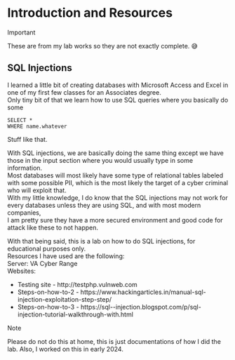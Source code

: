 # Introduction and Resources
> [!IMPORTANT] 
> These are from my lab works so they are not exactly complete. :sweat_smile:<br />

## SQL Injections
I learned a little bit of creating databases with Microsoft Access and Excel in one of my first few classes for an Associates degree. <br />
Only tiny bit of that we learn how to use SQL queries where you basically do some  <br />
```
SELECT * 
WHERE name.whatever
```

Stuff like that.<br />

With SQL injections, we are basically doing the same thing except we have those in the input section where you would usually type in some information. <br />
Most databases will most likely have some type of relational tables labeled with some possible PII, which is the most likely the target of a cyber criminal who will exploit that. <br />
With my little knowledge, I do know that the SQL injections may not work for every databases unless they are using SQL, and with most modern companies, <br />
I am pretty sure they have a more secured environment and good code for attack like these to not happen. <br />

With that being said, this is a lab on how to do SQL injections, for educational purposes only.<br />
Resources I have used are the following:<br />
Server: VA Cyber Range <br />
Websites:
  <ul>
    <li> Testing site - http://testphp.vulnweb.com</li>
    <li> Steps-on-how-to-2 - https://www.hackingarticles.in/manual-sql-injection-exploitation-step-step/ </li>
    <li> Steps-on-how-to-3 - https://sql--injection.blogspot.com/p/sql-injection-tutorial-walkthrough-with.html </li>
  </ul>
  



> [!NOTE] 
> Please do not do this at home, this is just documentations of how I did the lab. 
> Also, I worked on this in early 2024.
